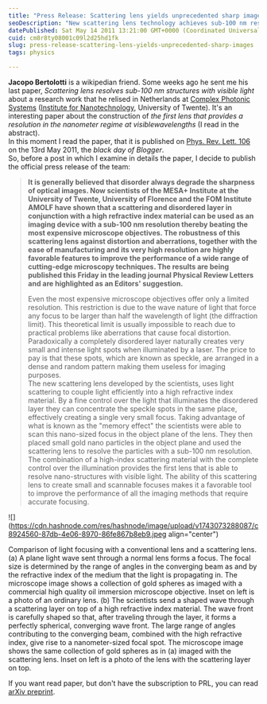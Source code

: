 ```yaml
---
title: "Press Release: Scattering lens yields unprecedented sharp images"
seoDescription: "New scattering lens technology achieves sub-100 nm resolution with visible light, surpassing traditional microscopy limits"
datePublished: Sat May 14 2011 13:21:00 GMT+0000 (Coordinated Universal Time)
cuid: cm8r8ty08001c09l2d25hd1fk
slug: press-release-scattering-lens-yields-unprecedented-sharp-images
tags: physics

---
```


**Jacopo Bertolotti** is a wikipedian friend. Some weeks ago he sent me his last paper, *Scattering lens resolves sub-100 nm structures with visible light* about a research work that he relised in Netherlands at [Complex Photonic Systems](http://cops.nano-cops.com/) ([Institute for Nanotechnology](http://www.utwente.nl/mesaplus/), University of Twente). It's an interesting paper about the construction of *the first lens that provides a resolution in the nanometer regime at visiblewavelengths* (I read in the abstract).  
In this moment I read the paper, that it is published on [Phys. Rev. Lett. 106](http://prl.aps.org/abstract/PRL/v106/i19/e193905) on the 13rd May 2011, the *black day of Blogger*.  
So, before a post in which I examine in details the paper, I decide to publish the official press release of the team:

> **It is generally believed that disorder always degrade the sharpness of optical images. Now scientists of the MESA+ Institute at the University of Twente, University of Florence and the FOM Institute AMOLF have shown that a scattering and disordered layer in conjunction with a high refractive index material can be used as an imaging device with a sub-100 nm resolution thereby beating the most expensive microscope objectives. The robustness of this scattering lens against distortion and aberrations, together with the ease of manufacturing and its very high resolution are highly favorable features to improve the performance of a wide range of cutting-edge microscopy techniques. The results are being published this Friday in the leading journal Physical Review Letters and are highlighted as an Editors' suggestion.**
> 
> Even the most expensive microscope objectives offer only a limited resolution. This restriction is due to the wave nature of light that force any focus to be larger than half the wavelength of light (the diffraction limit). This theoretical limit is usually impossible to reach due to practical problems like aberrations that cause focal distortion. Paradoxically a completely disordered layer naturally creates very small and intense light spots when illuminated by a laser. The price to pay is that these spots, which are known as speckle, are arranged in a dense and random pattern making them useless for imaging purposes.  
> The new scattering lens developed by the scientists, uses light scattering to couple light efficiently into a high refractive index material. By a fine control over the light that illuminates the disordered layer they can concentrate the speckle spots in the same place, effectively creating a single very small focus. Taking advantage of what is known as the "memory effect" the scientists were able to scan this nano-sized focus in the object plane of the lens. They then placed small gold nano particles in the object plane and used the scattering lens to resolve the particles with a sub-100 nm resolution.  
> The combination of a high-index scattering material with the complete control over the illumination provides the first lens that is able to resolve nano-structures with visible light. The ability of this scattering lens to create small and scannable focuses makes it a favorable tool to improve the performance of all the imaging methods that require accurate focusing.

![](https://cdn.hashnode.com/res/hashnode/image/upload/v1743073288087/c8924560-87db-4e06-8970-86fe867b8eb9.jpeg align="center")

Comparison of light focusing with a conventional lens and a scattering lens. (a) A plane light wave sent through a normal lens forms a focus. The focal size is determined by the range of angles in the converging beam as and by the refractive index of the medium that the light is propagating in. The microscope image shows a collection of gold spheres as imaged with a commercial high quality oil immersion microscope objective. Inset on left is a photo of an ordinary lens. (b) The scientists send a shaped wave through a scattering layer on top of a high refractive index material. The wave front is carefully shaped so that, after traveling through the layer, it forms a perfectly spherical, converging wave front. The large range of angles contributing to the converging beam, combined with the high refractive index, give rise to a nanometer-sized focal spot. The microscope image shows the same collection of gold spheres as in (a) imaged with the scattering lens. Inset on left is a photo of the lens with the scattering layer on top.

If you want read paper, but don't have the subscription to PRL, you can read [arXiv preprint](http://arxiv.org/abs/1103.3643).